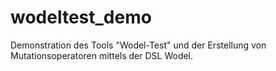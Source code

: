 # wodeltest_demo
Demonstration des Tools "Wodel-Test" und der Erstellung von Mutationsoperatoren mittels der DSL Wodel.
